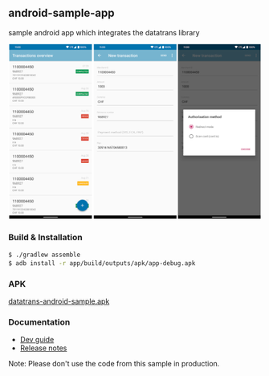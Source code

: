 ## android-sample-app
sample android app which integrates the datatrans library

![app screenshots](/static/datatrans-android-sample-app-screenshots.png)

### Build & Installation
```bash
$ ./gradlew assemble
$ adb install -r app/build/outputs/apk/app-debug.apk
```
### APK
[datatrans-android-sample.apk](https://github.com/datatrans/android-sample-app/raw/master/static/datatrans-android-sample.apk)

### Documentation
- [Dev guide](https://pilot.datatrans.biz/showcase/doc/Android_Developers_Manual.pdf)
- [Release notes](https://pilot.datatrans.biz/showcase/doc/Android_Release_Notes.pdf)

Note: Please don't use the code from this sample in production.
